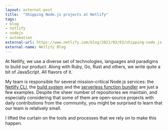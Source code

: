 ```yaml
---
layout: external-post
title:  "Shipping Node.js projects at Netlify"
tags:
- blog
- netlify
- nodejs
- automation
external-url: https://www.netlify.com/blog/2021/03/03/shipping-node.js-at-netlify/
external-name: Netlify Blog
---
```

At Netlify, we use a diverse set of technologies, languages and paradigms to build our product. Along with Ruby, Go, Rust and others, we write quite a bit of JavaScript. All flavors of it.

My team is responsible for several mission-critical Node.js services: the [Netlify CLI](https://github.com/netlify/cli), the [build system](https://github.com/netlify/build) and the [serverless function bundler](https://github.com/netlify/zip-it-and-ship-it) are just a few examples. Despite the sheer number of repositories we maintain, and especially considering that some of them are open-source projects with daily contributions from the community, you might be surprised to learn that our team is relatively small.

I lifted the curtain on the tools and processes that we rely on to make this happen.<!--more-->